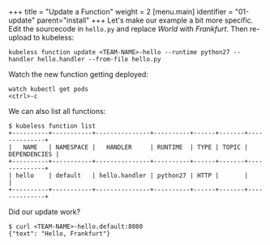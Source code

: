 +++
title = "Update a Function"
weight = 2
[menu.main]
identifier = "01-update"
parent="install"
+++
Let's make our example a bit more specific. Edit the sourcecode in `hello.py` and replace _World_ with _Frankfurt_. Then re-upload to kubeless:
```
kubeless function update <TEAM-NAME>-hello --runtime python27 --handler hello.handler --from-file hello.py 
```
Watch the new function getting deployed:
```
watch kubectl get pods
<ctrl>-c
```
We can also list all functions:
```
$ kubeless function list
+----------+-----------+---------------+----------+------+-------+--------------+
|   NAME   | NAMESPACE |   HANDLER     | RUNTIME  | TYPE | TOPIC | DEPENDENCIES |
+----------+-----------+---------------+----------+------+-------+--------------+
| hello    | default   | hello.handler | python27 | HTTP |       |              |
+----------+-----------+---------------+----------+------+-------+--------------+
```
Did our update work?
```
$ curl <TEAM-NAME>-hello.default:8080
{"text": "Hello, Frankfurt"}

```